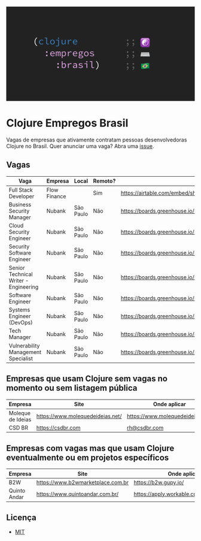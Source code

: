 ![Clojure Empregos Brasil](./docs/cover.png)

# Clojure Empregos Brasil

Vagas de empresas que ativamente contratam pessoas desenvolvedoras Clojure no Brasil. Quer anunciar uma vaga? Abra uma [issue](https://github.com/renatoalencar/clojure-empregos-brasil/issues).

## Vagas


|                                  Vaga |      Empresa |     Local | Remoto? |                                                                                       Onde aplicar |
|---------------------------------------|--------------|-----------|---------|----------------------------------------------------------------------------------------------------|
|                  Full Stack Developer | Flow Finance |           |     Sim | https://airtable.com/embed/shrG8DnjAdAOAZm9h/tble1ghQMefhblMVK/viwOzu3raZSmdxK7Z/recGtRyuHlvFhUV0v |
|             Business Security Manager |       Nubank | São Paulo |     Não |                                                   https://boards.greenhouse.io/nubank/jobs/3400816 |
|               Cloud Security Engineer |       Nubank | São Paulo |     Não |                                                   https://boards.greenhouse.io/nubank/jobs/4120289 |
|            Security Software Engineer |       Nubank | São Paulo |     Não |                                                   https://boards.greenhouse.io/nubank/jobs/3695044 |
| Senior Technical Writer - Engineering |       Nubank | São Paulo |     Não |                                                   https://boards.greenhouse.io/nubank/jobs/4108951 |
|                     Software Engineer |       Nubank | São Paulo |     Não |                                                   https://boards.greenhouse.io/nubank/jobs/2569175 |
|             Systems Engineer (DevOps) |       Nubank | São Paulo |     Não |                                                   https://boards.greenhouse.io/nubank/jobs/3372800 |
|                          Tech Manager |       Nubank | São Paulo |     Não |                                                   https://boards.greenhouse.io/nubank/jobs/2989044 |
|   Vulnerability Management Specialist |       Nubank | São Paulo |     Não |                                                   https://boards.greenhouse.io/nubank/jobs/4064230 |


## Empresas que usam Clojure sem vagas no momento ou sem listagem pública


|           Empresa |                             Site |                     Onde aplicar |
|-------------------|----------------------------------|----------------------------------|
| Moleque de Ideias | https://www.molequedeideias.net/ | https://www.molequedeideias.net/ |
|            CSD BR |                https://csdbr.com |                     rh@csdbr.com |


## Empresas com vagas mas que usam Clojure eventualmente ou em projetos específicos


|      Empresa |                              Site |                            Onde aplicar |
|--------------|-----------------------------------|-----------------------------------------|
|          B2W | https://www.b2wmarketplace.com.br |                    https://b2w.gupy.io/ |
| Quinto Andar |   https://www.quintoandar.com.br/ | https://apply.workable.com/quintoandar/ |


## Licença

* [MIT](./LICENSE)
